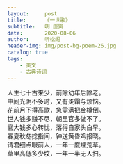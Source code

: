 ```yaml
---
layout:     post
title:      《一世歌》
subtitle:   明 唐寅
date:       2020-08-06
author:     听松阁
header-img: img/post-bg-poem-26.jpg
catalog: true
tags:
    - 美文
    - 古典诗词
---
```


人生七十古来少，前除幼年后除老。<br>
中间光阴不多时，又有炎霜与烦恼。<br>
花前月下得高歌，急需满把金樽倒。<br>
世人钱多赚不尽，朝里官多做不了。<br>
官大钱多心转忧，落得自家头白早。<br>
春夏秋冬捻指间，钟送黄昏鸡报晓。<br>
请君细点眼前人，一年一度埋荒草。<br>
草里高低多少坟，一年一半无人扫。<br>
